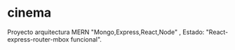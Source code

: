 # cinema
Proyecto arquitectura MERN "Mongo,Express,React,Node" , Estado: "React-express-router-mbox funcional".
